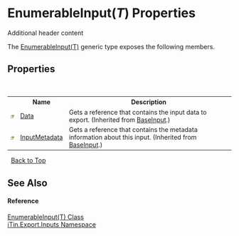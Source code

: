 # EnumerableInput(*T*) Properties
Additional header content 

The <a href="T_iTin_Export_Inputs_EnumerableInput_1">EnumerableInput(T)</a> generic type exposes the following members.


## Properties
&nbsp;<table><tr><th></th><th>Name</th><th>Description</th></tr><tr><td>![Public property](media/pubproperty.gif "Public property")</td><td><a href="P_iTin_Export_ComponentModel_Input_BaseInput_Data">Data</a></td><td>
Gets a reference that contains the input data to export.
 (Inherited from <a href="T_iTin_Export_ComponentModel_Input_BaseInput">BaseInput</a>.)</td></tr><tr><td>![Public property](media/pubproperty.gif "Public property")</td><td><a href="P_iTin_Export_ComponentModel_Input_BaseInput_InputMetadata">InputMetadata</a></td><td>
Gets a reference that contains the metadata information about this input.
 (Inherited from <a href="T_iTin_Export_ComponentModel_Input_BaseInput">BaseInput</a>.)</td></tr></table>&nbsp;
<a href="#enumerableinput(*t*)-properties">Back to Top</a>

## See Also


#### Reference
<a href="T_iTin_Export_Inputs_EnumerableInput_1">EnumerableInput(T) Class</a><br /><a href="N_iTin_Export_Inputs">iTin.Export.Inputs Namespace</a><br />